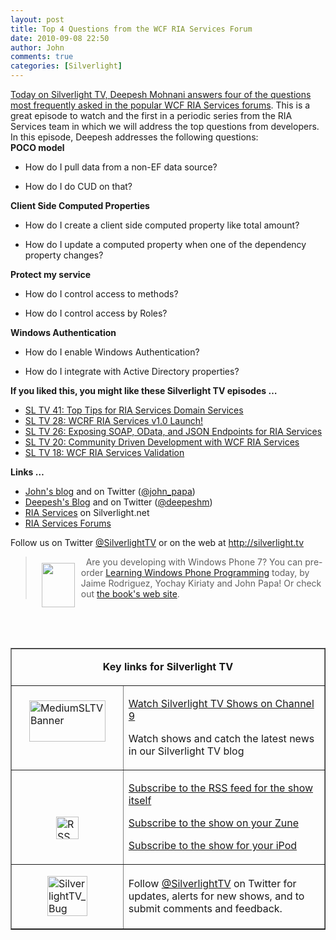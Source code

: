 ```yaml
---
layout: post
title: Top 4 Questions from the WCF RIA Services Forum
date: 2010-09-08 22:50
author: John
comments: true
categories: [Silverlight]
---
```

<p><a href="http://jpapa.me/sltv44b">Today on Silverlight TV, Deepesh Mohnani answers four of the questions most frequently asked in the popular WCF RIA Services forums</a>. This is a great episode to watch and the first in a periodic series from the RIA Services team in which we will address the top questions from developers. <br />
In this episode, Deepesh addresses the following questions: <br />
<strong>POCO model</strong></p>
<ul>
<li>
<p>How do I pull data from a non-EF data source?</p>
</li>
<li>
<p>How do I do CUD on that?</p>
</li>
</ul>
<p><strong>Client Side Computed Properties</strong></p>
<ul>
<li>
<p>How do I create a client side computed property like total amount?</p>
</li>
<li>
<p>How do I update a computed property when one of the dependency property changes?</p>
</li>
</ul>
<p><strong>Protect my service</strong></p>
<ul>
<li>
<p>How do I control access to methods?</p>
</li>
<li>
<p>How do I control access by Roles?</p>
</li>
</ul>
<p><strong>Windows Authentication</strong></p>
<ul>
<li>
<p>How do I enable Windows Authentication?</p>
</li>
<li>
<p>How do I integrate with Active Directory properties?</p>
</li>
</ul>
<p><strong>If you liked this, you might like these Silverlight TV episodes &hellip;</strong></p>
<ul>
<li><a href="http://jpapa.me/sltv41">SL TV 41: Top Tips for RIA Services Domain Services</a></li>
<li><a href="http://jpapa.me/sltv28">SL TV 28: WCRF RIA Services v1.0 Launch!</a></li>
<li><a href="http://jpapa.me/sltv26">SL TV 26: Exposing SOAP, OData, and JSON Endpoints for RIA Services</a></li>
<li><a href="http://jpapa.me/sltv20">SL TV 20: Community Driven Development with WCF RIA Services</a></li>
<li><a href="http://jpapa.me/sltv18">SL TV 18: WCF RIA Services Validation</a></li>
</ul>
<p><strong>Links &hellip;</strong></p>
<ul>
<li><a href="/">John's blog</a> and on Twitter (<a href="http://twitter.com/john_papa">@john_papa</a>)</li>
<li><a href="http://blogs.msdn.com/deepm">Deepesh's Blog</a> and on Twitter (<a href="http://twitter.com/deepeshm">@deepeshm</a>)</li>
<li><a href="http://silverlight.net/riaservices">RIA Services</a> on Silverlight.net</li>
<li><a href="http://jpapa.me/riasvcsforums">RIA Services Forums</a></li>
</ul>
<p>Follow us on Twitter <a href="http://www.twitter.com/SilverlightTV">@SilverlightTV</a> or on the web at <a href="http://silverlight.tv">http://silverlight.tv</a>&nbsp;</p>
<blockquote>
<p><a href="http://jpapa.me/learnwp7"><img style="margin: 10px; display: inline" border="0" align="left" width="53" height="71" alt="" src="http://images.johnpapa.net/wp-content/uploads/files/media/image/lwpcover.png" /></a>&nbsp; Are you developing with Windows Phone 7? You can pre-order <a href="http://jpapa.me/learnwp7">Learning Windows Phone Programming</a> today, by Jaime Rodriguez, Yochay Kiriaty and John Papa! Or check out <a href="http://www.learningwindowsphone.com">the book's web site</a>.</p>
</blockquote>
<p>&nbsp;</p>
<p>&nbsp;</p>
<table border="1" cellspacing="0" cellpadding="5">
<tbody>
<tr>
<td colspan="2">
<p align="center"><b>Key links for Silverlight TV</b></p>
</td>
</tr>
<tr>
<td width="162">
<p><a href="http://channel9.msdn.com/shows/SilverlightTV/"><img style="border-right-width: 0px; display: block; float: none; border-top-width: 0px; border-bottom-width: 0px; margin-left: auto; border-left-width: 0px; margin-right: auto" title="MediumSLTVBanner" border="0" alt="MediumSLTVBanner" width="122" height="66" src="http://images.johnpapa.net/wp-content/uploads/files/media/image/WindowsLiveWriter/3StepstoMEFSilverlightTVEpisode4_12BDA/MediumSLTVBanner_3.png" /></a>&nbsp;</p>
</td>
<td width="306">
<p><a href="http://silverlight.tv/">Watch Silverlight TV Shows on Channel 9</a></p>
<p>Watch shows and catch the latest news in our Silverlight TV blog</p>
</td>
</tr>
<tr>
<td width="162">
<p>&nbsp;</p>
<p><a href="http://images.johnpapa.net/wp-content/uploads/files/media/image/WindowsLiveWriter/3StepstoMEFSilverlightTVEpisode4_12BDA/RSS_2.png"><img style="border-right-width: 0px; display: block; float: none; border-top-width: 0px; border-bottom-width: 0px; margin-left: auto; border-left-width: 0px; margin-right: auto" title="RSS" border="0" alt="RSS" width="36" height="36" src="http://images.johnpapa.net/wp-content/uploads/files/media/image/WindowsLiveWriter/3StepstoMEFSilverlightTVEpisode4_12BDA/RSS_thumb.png" /></a></p>
</td>
<td width="306">
<p><a href="http://channel9.msdn.com/shows/SilverlightTV/RSS/">Subscribe to the RSS feed for the show itself</a></p>
<p><a href="http://channel9.msdn.com/shows/SilverlightTV/feed/zune/">Subscribe to the show on your Zune</a></p>
<p><a href="http://channel9.msdn.com/shows/SilverlightTV/feed/ipod/">Subscribe to the show for your iPod</a></p>
</td>
</tr>
<tr>
<td width="162">
<p><a href="http://images.johnpapa.net/wp-content/uploads/files/media/image/WindowsLiveWriter/7f977e907c4d_EE29/SilverlightTV_Bug_2.png"><img style="border-right-width: 0px; display: block; float: none; border-top-width: 0px; border-bottom-width: 0px; margin-left: auto; border-left-width: 0px; margin-right: auto" title="SilverlightTV_Bug" border="0" alt="SilverlightTV_Bug" width="64" height="64" src="http://images.johnpapa.net/wp-content/uploads/files/media/image/WindowsLiveWriter/7f977e907c4d_EE29/SilverlightTV_Bug_thumb.png" /></a></p>
</td>
<td width="306">
<p>Follow <a href="http://www.twitter.com/SilverlightTV">@SilverlightTV</a> on Twitter for updates, alerts for new shows, and to submit comments and feedback.</p>
</td>
</tr>
</tbody>
</table>

